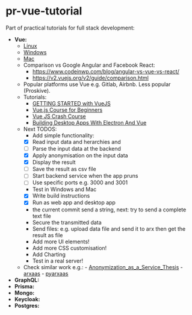 #  pr-vue-tutorial
Part of practical tutorials for full stack development:

- **Vue:**
    - [Linux](https://github.com/iaBIH/pr-vue-tutorial/blob/main/Ubuntu.md)
    - [Windows]()
    - [Mac]()
    - Comparison vs Google Angular and Facebook React:
        - https://www.codeinwp.com/blog/angular-vs-vue-vs-react/
        - https://v2.vuejs.org/v2/guide/comparison.html
    - Popular platforms use Vue e.g. Gitlab, Airbnb. Less popular (Proskive).
    - Tutorials:
        - [GETTING STARTED with VueJS](https://academind.com/tutorials/vuejs-learning-the-basics)
        - [Vue.js Course for Beginners](https://www.youtube.com/watch?v=FXpIoQ_rT_c)
        - [Vue JS Crash Course](https://www.youtube.com/watch?v=qZXt1Aom3Cs&t=716s)
        - [Building Desktop Apps With Electron And Vue](https://www.smashingmagazine.com/2020/07/desktop-apps-electron-vue-javascript/)
    - Next TODOS:
        - Add simple functionality:
	     - [x] Read input data and herarchies and
	     - [ ] Parse the input data at the backend
	     - [x] Apply anonymisation on the input data
	     - [x] Display the result
	     - [ ] Save the result as csv file
	   - [ ] Start backend service when the app pruns 
	   - [ ] Use specific ports e.g. 3000 and 3001 
	   - Test in Windows and Mac
	    - [x] Write build instructions
	    - [x] Run as web app and desktop app
	   - the current commit send a string, next: try to send a complete text file
	   - Secure the transmitted data
	   - Send files: e.g. upload data file and send it to arx then get the result as file 
	   - Add more UI elements!
	   - Add more CSS customisation! 
	   - Add Charting
	   - Test in a real server!	   
	- Check similar work e.g.:
		  - [Anonymization_as_a_Service_Thesis](https://oslomet-arx-as-a-service.github.io/resources/Anonymization_as_a_Service_Thesis.pdf)
		  - [arxaas](https://github.com/navikt/arxaas)
		  - [pyarxaas](https://github.com/navikt/pyarxaas)	   
- **GraphQL:**
- **Prisma:**
- **Mongo:**
- **Keycloak:**
- **Postgres:**
